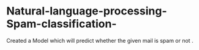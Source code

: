 # Natural-language-processing-Spam-classification-
Created a Model which will predict whether the given mail is spam or not .
